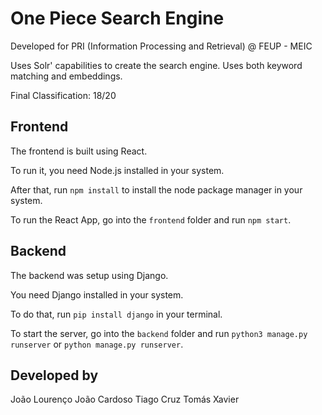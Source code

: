 # One Piece Search Engine
Developed for PRI (Information Processing and Retrieval) @ FEUP - MEIC

Uses Solr' capabilities to create the search engine. Uses both keyword matching and embeddings.

Final Classification: 18/20

## Frontend

The frontend is built using React.

To run it, you need Node.js installed in your system.

After that, run `npm install` to install the node package manager in your system.

To run the React App, go into the `frontend` folder and run `npm start`.

## Backend

The backend was setup using Django.

You need Django installed in your system.

To do that, run `pip install django` in your terminal.

To start the server, go into the `backend` folder and run `python3 manage.py runserver` or `python manage.py runserver`.

## Developed by
João Lourenço
João Cardoso
Tiago Cruz
Tomás Xavier
